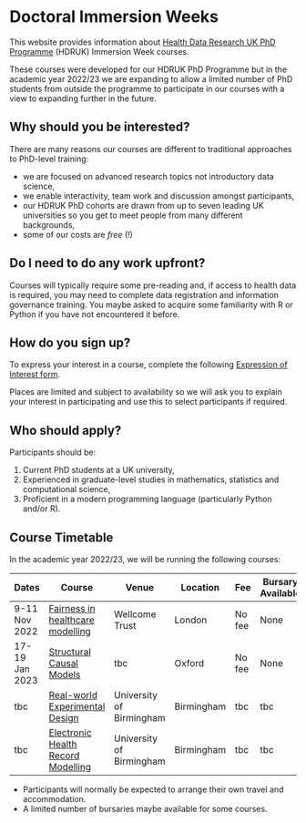 # Doctoral Immersion Weeks

This website provides information about [Health Data Research UK PhD Programme](https://www.hdruk.ac.uk/careers-in-health-data-science/further-education/phd-programme/) (HDRUK) Immersion Week courses.

These courses were developed for our HDRUK PhD Programme but in the academic year 2022/23 we are expanding to allow a limited number of PhD students from outside the programme to participate in our courses with a view to expanding further in the future.

## Why should you be interested?

There are many reasons our courses are different to traditional approaches to PhD-level training:

- we are focused on advanced research topics not introductory data science,
- we enable interactivity, team work and discussion amongst participants,
- our HDRUK PhD cohorts are drawn from up to seven leading UK universities so you get to meet people from many different backgrounds,
- some of our costs are *free* (!)

## Do I need to do any work upfront?

Courses will typically require some pre-reading and, if access to health data is required, you may need to complete data registration and information governance training. You maybe asked to acquire some familiarity with R or Python if you have not encountered it before.

## How do you sign up?

To express your interest in a course, complete the following [Expression of Interest form](https://forms.gle/WVNmAMLzf1Rx9t4G9).

Places are limited and subject to availability so we will ask you to explain your interest in participating and use this to select participants if required.

## Who should apply?

Participants should be:

1. Current PhD students at a UK university,
2. Experienced in graduate-level studies in mathematics, statistics and computational science,
3. Proficient in a modern programming language (particularly Python and/or R).

## Course Timetable

In the academic year 2022/23, we will be running the following courses:

| Dates | Course | Venue | Location | Fee | Bursary Available | Places |
| ----- | ------| ------ | --------- | --- | ---------------- | ------ |
| 9-11 Nov 2022 |  [Fairness in healthcare modelling](courses/fairness.md) | Wellcome Trust | London | No fee | None | 6 |
| 17-19 Jan 2023 | [Structural Causal Models](courses/causal.md) | tbc | Oxford | No fee | None | 9 |
| tbc | [Real-world Experimental Design](courses/exptdesign.md) | University of Birmingham | Birmingham | tbc | tbc | tbc |
| tbc | [Electronic Health Record Modelling](courses/pioneer.md) | University of Birmingham | Birmingham | tbc | tbc | tbc | 

* Participants will normally be expected to arrange their own travel and accommodation. 
* A limited number of bursaries maybe available for some courses.
